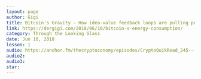 ```yaml
---
layout: page
author: Gigi
title: Bitcoin's Gravity - How idea-value feedback loops are pulling people in
link: https://dergigi.com/2018/06/10/bitcoin-s-energy-consumption/
category: Through the Looking Glass
date: Jun 10, 2018
lesson: 1
audio: https://anchor.fm/thecryptoconomy/episodes/CryptoQuikRead_245---Bitcoins-Gravity-dergigi-e3urjl/a-aefav4
audio2: 
audio3: 
star: 
---
```

